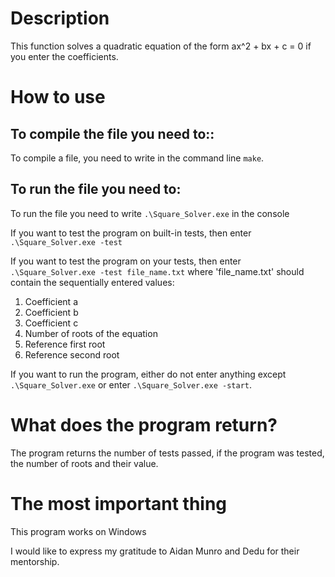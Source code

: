 # Description
This function solves a quadratic equation of the form ax^2 + bx + c = 0 if you enter the coefficients.
# How to use
## To compile the file you need to::
To compile a file, you need to write in the command line `make`. 
## To run the file you need to:
To run the file you need to write `.\Square_Solver.exe` in the console

If you want to test the program on built-in tests, then enter `.\Square_Solver.exe -test`

If you want to test the program on your tests, then enter `.\Square_Solver.exe -test file_name.txt` where 'file_name.txt' should contain the sequentially entered values:
1. Coefficient a
2. Coefficient b 
3. Coefficient c
4. Number of roots of the equation
5. Reference first root
6. Reference second root

If you want to run the program, either do not enter anything except `.\Square_Solver.exe` or enter `.\Square_Solver.exe -start`.

# What does the program return?

The program returns the number of tests passed, if the program was tested, the number of roots and their value.

# The most important thing
This program works on Windows

I would like to express my gratitude to Aidan Munro and Dedu for their mentorship.
